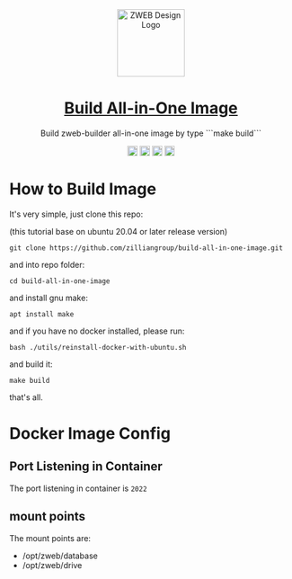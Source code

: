 <div align="center">
  <a href="https://github.com/zilliangroup/build-all-in-one-image">
    <img alt="ZWEB Design Logo" width="120px" height="120px" src="https://github.com/zilliangroup/.github/blob/main/assets/images/zweb-logo.svg"/>
  </a>
</div>

<h1 align="center"><a href="https://github.com/zilliangroup/build-all-in-one-image">Build All-in-One Image</a> </h1>

<p align="center">Build zweb-builder all-in-one image by type ```make build```</p>


<p align="center">
  <a href="https://discord.gg/zilliangroup"><img src="https://img.shields.io/badge/chat-Discord-7289DA?logo=discord" height=18></a>
  <a href="https://twitter.com/zilliangroupHQ"><img src="https://img.shields.io/badge/Twitter-1DA1F2?logo=twitter&logoColor=white" height=18></a>
  <a href="https://github.com/orgs/zilliangroup/discussions"><img src="https://img.shields.io/badge/discussions-GitHub-333333?logo=github" height=18></a>
  <a href="./LICENSE"><img src="https://img.shields.io/github/license/zilliangroup/zweb-builder" height=18></a>
</p>


# How to Build Image

It's very simple, just clone this repo:

(this tutorial base on ubuntu 20.04 or later release version)

```
git clone https://github.com/zilliangroup/build-all-in-one-image.git
```

and into repo folder:


```
cd build-all-in-one-image
```

and install gnu make:

```
apt install make
```

and if you have no docker installed, please run:

```
bash ./utils/reinstall-docker-with-ubuntu.sh
```

and build it:

```
make build
```

that's all.

# Docker Image Config

## Port Listening in Container

The port listening in container is ```2022```

## mount points

The mount points are:

- /opt/zweb/database 
- /opt/zweb/drive 
